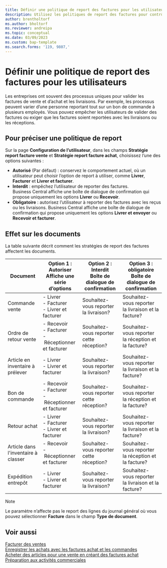```yaml
---
title: Définir une politique de report des factures pour les utilisateurs
description: Utilisez les politiques de report des factures pour contrôler si un utilisateur peut reporter des factures de vente et d’achat.
author: brentholtorf
ms.author: bholtorf
ms.reviewer: andreipa
ms.topic: conceptual
ms.date: 03/09/2023
ms.custom: bap-template
ms.search.forms: '119, 9807,'
---
```


# <a name="define-an-invoice-posting-policy-for-users"></a>Définir une politique de report des factures pour les utilisateurs

Les entreprises ont souvent des processus uniques pour valider les factures de vente et d’achat et les livraisons. Par exemple, les processus peuvent varier d’une personne reportant tout sur un bon de commande à plusieurs employés. Vous pouvez empêcher les utilisateurs de valider des factures ou exiger que les factures soient reportées avec les livraisons ou les réceptions.

## <a name="to-specify-a-posting-policy"></a>Pour préciser une politique de report

Sur la page **Configuration de l’utilisateur**, dans les champs **Stratégie report facture vente** et **Stratégie report facture achat**, choisissez l’une des options suivantes :

* **Autorisé** (Par défaut) : conservez le comportement actuel, où un utilisateur peut choisir l’option de report à utiliser, comme **Livrer**, **Facturer** et **Livrer et facturer**. 
* **Interdit** : empêchez l’utilisateur de reporter des factures. Business Central affiche une boîte de dialogue de confirmation qui propose uniquement les options **Livrer** ou **Recevoir**.
* **Obligatoire** : autorisez l’utilisateur à reporter des factures avec les reçus ou les livraisons. Business Central affiche une boîte de dialogue de confirmation qui propose uniquement les options **Livrer et envoyer** ou **Recevoir et facturer**.

## <a name="effect-on-documents"></a>Effet sur les documents

La table suivante décrit comment les stratégies de report des factures affectent les documents.

|Document | Option 1 : Autoriser <br>Affiche une série d’options| Option 2 : Interdit <br>Boîte de dialogue de confirmation | Option 3 : obligatoire <br>Boîte de dialogue de confirmation|
|--|--|--|--|
|Commande vente |- Livrer <br>- Facturer <br>- Livrer et facturer |Souhaitez-vous reporter la livraison? |Souhaitez-vous reporter la livraison et la facture?|
|Ordre de retour vente |- Recevoir <br>- Facturer <br>- Réceptionner et facturer |Souhaitez-vous reporter cette réception? |Souhaitez-vous reporter la réception et la facture?|
|Article en inventaire à prélever |- Livrer <br>- Livrer et facturer |Souhaitez-vous reporter la livraison? |Souhaitez-vous reporter la livraison et la facture?|
|Bon de commande |- Recevoir <br>- Facturer <br>- Réceptionner et facturer |Souhaitez-vous reporter cette réception? |Souhaitez-vous reporter la réception et la facture?|
|Retour achat |- Livrer <br>- Facturer <br>- Livrer et facturer |Souhaitez-vous reporter la livraison? |Souhaitez-vous reporter la livraison et la facture?|
|Article dans l'inventaire à classer |- Recevoir <br>- Réceptionner et facturer |Souhaitez-vous reporter cette réception? |Souhaitez-vous reporter la réception et la facture?|
|Expédition entrepôt |- Livrer <br>- Livrer et facturer | Souhaitez-vous reporter la livraison? |Souhaitez-vous reporter la livraison et la facture?|

   > [!Note]
   > Le paramètre n’affecte pas le report des lignes du journal général où vous pouvez sélectionner **Facture** dans le champ **Type de document**.

## <a name="see-also"></a>Voir aussi

[Facturer des ventes](sales-how-invoice-sales.md)  
[Enregistrer les achats avec les factures achat et les commandes](purchasing-how-record-purchases.md)  
[Acheter des articles pour une vente en créant des factures achat](purchasing-how-purchase-products-sale.md)
[Préparation aux activités commerciales](ui-get-ready-business.md)  
